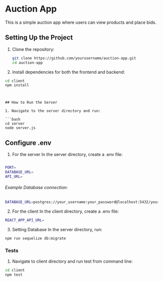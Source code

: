 # Auction App

This is a simple auction app where users can view products and place bids.

## Setting Up the Project

1. Clone the repository:

   ```bash
   git clone https://github.com/yourusername/auction-app.git
   cd auction-app

2. Install dependencies for both the frontend and backend:

```bash
cd client
npm install
```
```


## How to Run the Server

1. Navigate to the server directory and run:

```bash
cd server
node server.js
```

## Configure .env

1. For the server
In the server directory, create a .env file:
```bash

PORT=
DATABASE_URL=
API_URL=
```

###### Example Database connection:
```bash
DATABASE_URL=postgres://your_username:your_password@localhost:5432/your_database_name
```



2. For the client
In the client directory, create a .env file:
```bash 
REACT_APP_API_URL=
```

3. Setting Database
In the server directory, run:
```bash
npm run sequelize db:migrate
```

### Tests
1. Navigate to client directory and run test from command line:
```bash
cd client
npm test 
```
